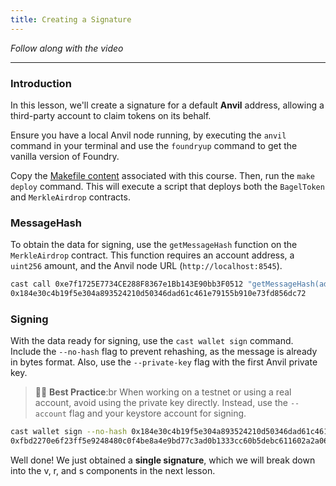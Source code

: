 ```yaml
---
title: Creating a Signature
---
```


_Follow along with the video_

---

### Introduction

In this lesson, we'll create a signature for a default **Anvil** address, allowing a third-party account to claim tokens on its behalf.

Ensure you have a local Anvil node running, by executing the `anvil` command in your terminal and use the `foundryup` command to get the vanilla version of Foundry.

Copy the [Makefile content](https://github.com/Cyfrin/foundry-merkle-airdrop-cu/blob/main/Makefile) associated with this course. Then, run the `make deploy` command. This will execute a script that deploys both the `BagelToken` and `MerkleAirdrop` contracts.

### MessageHash

To obtain the data for signing, use the `getMessageHash` function on the `MerkleAirdrop` contract. This function requires an account address, a `uint256` amount, and the Anvil node URL (`http://localhost:8545`).

```bash
cast call 0xe7f1725E7734CE288F8367e1Bb143E90bb3F0512 "getMessageHash(address,uint256)" 0xf39Fd6e51aad88F6f4ce6aB88272ffFb92266 25000000000000000000 --rpc-url http://localhost:8545
0x184e30c4b19f5e304a893524210d50346dad61c461e79155b910e73fd856dc72
```

### Signing

With the data ready for signing, use the `cast wallet sign` command. Include the `--no-hash` flag to prevent rehashing, as the message is already in bytes format. Also, use the `--private-key` flag with the first Anvil private key.

> 👮‍♂️ **Best Practice**:br
> When working on a testnet or using a real account, avoid using the private key directly. Instead, use the `--account` flag and your keystore account for signing.

```bash
cast wallet sign --no-hash 0x184e30c4b19f5e304a893524210d50346dad61c461e79155b910e73fd856dc72 --private-key 0xac093f74bec39a17e36ba4a6b4d238ff944bacb478cbeb5efcae784d7bf4f2ff80
0xfbd2270e6f23ff5e9248480c0f4be8a4e9bd77c3ad0b1333cc60b5debc611602a2a06c24085d8d7c038bad84edc1144dc11c
```

Well done! We just obtained a **single signature**, which we will break down into the v, r, and s components in the next lesson.
